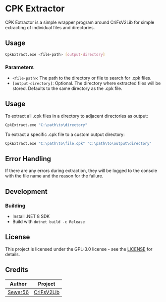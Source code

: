 # CPK Extractor

CPK Extractor is a simple wrapper program around CriFsV2Lib for simple extracting of individual files and directories.

## Usage

```bash
CpkExtract.exe <file-path> [output-directory]
```

### Parameters

- `<file-path>`: The path to the directory or file to search for .cpk files.
- `[output-directory]`: Optional. The directory where extracted files will be stored. Defaults to the same directory as the .cpk file.

## Usage

To extract all .cpk files in a directory to adjacent directories as output:

```bash
CpkExtract.exe "C:\path\to\directory"
```

To extract a specific .cpk file to a custom output directory:

```bash
CpkExtract.exe "C:\path\to\file.cpk" "C:\path\to\output\directory"
```

## Error Handling

If there are any errors during extraction, they will be logged to the console with the file name and the reason for the failure.

## Development

### Building
- Install .NET 8 SDK
- Build with `dotnet build -c Release`

## License

This project is licensed under the GPL-3.0 license - see the [LICENSE](LICENSE.txt) for details.

## Credits
|Author|Project|
|:---------:|:---------:|
|[Sewer56](https://github.com/Sewer56)|[CriFsV2Lib](https://github.com/Sewer56/CriFsV2Lib)|